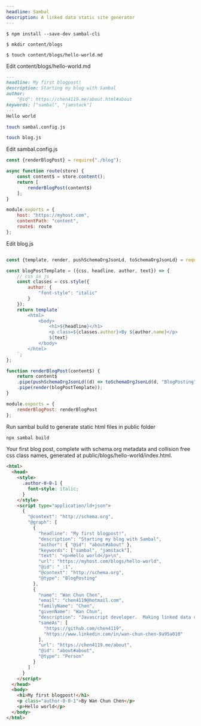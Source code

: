 ```yaml
---
headline: Sambal
description: A linked data static site generator
---
```


```ShellSession
$ npm install --save-dev sambal-cli

$ mkdir content/blogs

$ touch content/blogs/hello-world.md

```

<p class="lead text-muted">Edit content/blogs/hello-world.md</p>

```md
---
headline: My first blogpost!
description: Starting my blog with Sambal
author:
    "@id": https://chen4119.me/about.html#about
keywords: ["sambal", "jamstack"]
---
Hello world
```

```bash
touch sambal.config.js

touch blog.js
```

<p class="lead text-muted">Edit sambal.config.js</p>

```js
const {renderBlogPost} = require("./blog");

async function route(store) {
    const content$ = store.content();
    return [
        renderBlogPost(content$)
    ];
}

module.exports = {
    host: "https://myhost.com",
    contentPath: "content",
    route$: route
};

```

<p class="lead text-muted">Edit blog.js</p>

```js

const {template, render, pushSchemaOrgJsonLd, toSchemaOrgJsonLd} = require("sambal");

const blogPostTemplate = ({css, headline, author, text}) => {
    // css in js
    const classes = css.style({
        author: {
            "font-style": "italic"
        }
    });
    return template`
        <html>
            <body>
                <h1>${headline}</h1>
                <p class=${classes.author}>By ${author.name}</p>
                ${text}
            </body>
        </html>
    `;
};

function renderBlogPost(content$) {
    return content$
    .pipe(pushSchemaOrgJsonLd((d) => toSchemaOrgJsonLd(d, "BlogPosting")))
    .pipe(render(blogPostTemplate));
}

module.exports = {
    renderBlogPost: renderBlogPost
};

```

<p class="lead text-muted">Run sambal build to generate static html files in public folder</p>

```bash
npx sambal build
```


<p class="lead text-muted">Your first blog post, complete with schema.org metadata and collision free css class names, generated at public/blogs/hello-world/index.html.  </p>

```html
<html>
  <head>
    <style>
      .author-0-0-1 {
        font-style: italic;
      }
    </style>
    <script type="application/ld+json">
      {
        "@context": "http://schema.org",
        "@graph": [
          {
            "headline": "My first blogpost!",
            "description": "Starting my blog with Sambal",
            "author": { "@id": "about#about" },
            "keywords": ["sambal", "jamstack"],
            "text": "<p>Hello world</p>\n",
            "url": "https://myhost.com/blogs/hello-world",
            "@id": "_:1",
            "@context": "http://schema.org",
            "@type": "BlogPosting"
          },
          {
            "name": "Wan Chun Chen",
            "email": "chen4119@hotmail.com",
            "familyName": "Chen",
            "givenName": "Wan Chun",
            "description": "Javascript developer.  Making linked data useful.",
            "sameAs": [
              "https://github.com/chen4119",
              "https://www.linkedin.com/in/wan-chun-chen-9a95a010"
            ],
            "url": "https://chen4119.me/about",
            "@id": "about#about",
            "@type": "Person"
          }
        ]
      }
    </script>
  </head>
  <body>
    <h1>My first blogpost!</h1>
    <p class="author-0-0-1">By Wan Chun Chen</p>
    <p>Hello world</p>
  </body>
</html>
```
